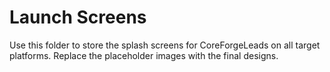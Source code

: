 # Launch Screens

Use this folder to store the splash screens for CoreForgeLeads on all target platforms. Replace the placeholder images with the final designs.
